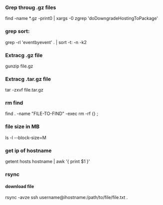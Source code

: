 ### Grep throug .gz files
find -name \*.gz -print0 | xargs -0 zgrep 'doDowngradeHostingToPackage'

### grep sort:
grep -rl 'eventbyevent' . | sort -t: -n -k2

### Extracg .gz file
gunzip file.gz

### Extracg .tar.gz file
tar -zxvf file.tar.gz

### rm find
find . -name "FILE-TO-FIND" -exec rm -rf {} \;

### file size in MB
ls -l --block-size=M

### get ip of hostname
getent hosts hostname | awk '{ print $1 }'

### rsync 
#### download file
rsync -avze ssh username@ihostname:/path/to/file/file.txt .


